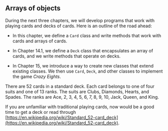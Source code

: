 ##  Arrays of objects


During the next three chapters, we will develop programs that work with playing cards and decks of cards.
Here is an outline of the road ahead:



*  In this chapter, we define a `Card` class and write methods that work with cards and arrays of cards.

*  In Chapter 14.1, we define a `Deck` class that encapsulates an array of cards, and we write methods that operate on decks.

*  In Chapter 15, we introduce a way to create new classes that extend existing classes.
We then use `Card`, `Deck`, and other classes to implement the game *Crazy Eights*.





There are 52 cards in a standard deck.
Each card belongs to one of four suits and one of 13 ranks.
The suits are Clubs, Diamonds, Hearts, and Spades.
The ranks are Ace, 2, 3, 4, 5, 6, 7, 8, 9, 10, Jack, Queen, and King.

If you are unfamiliar with traditional playing cards, now would be a good time to get a deck or read through [https://en.wikipedia.org/wiki/Standard_52-card_deck](https://en.wikipedia.org/wiki/Standard_52-card_deck).